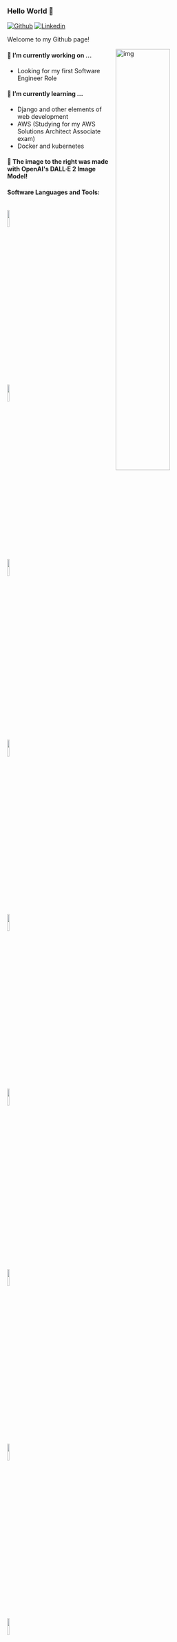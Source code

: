 ### Hello World 👋 

[![Github](https://img.shields.io/badge/-Github-000?style=flat&logo=Github&logoColor=white)](https://github.com/ageltz07)
[![Linkedin](https://img.shields.io/badge/-LinkedIn-blue?style=flat&logo=Linkedin&logoColor=white)](https://www.linkedin.com/in/adam-geltz/)

Welcome to my Github page!

<img align="right" alt="img" src="https://user-images.githubusercontent.com/84716534/206882837-2cb482e1-8000-4c88-af86-34bc0a01c0fa.png" width="50%" height="auto" />


#### 🔭 I’m currently working on ...
- Looking for my first Software Engineer Role

#### 🌱 I’m currently learning ...
- Django and other elements of web development
- AWS (Studying for my AWS Solutions Architect Associate exam)
- Docker and kubernetes

#### 🤖 The image to the right was made with OpenAI's DALL·E 2 Image Model!

#### Software Languages and Tools:
<p>

<code><a href = "https://www.java.com/en/"> <img width="10%"  src="https://www.vectorlogo.zone/logos/java/java-ar21.svg"> </a> </code>
<code><a href = "https://www.python.org/"> <img width="10%" src="https://www.vectorlogo.zone/logos/python/python-ar21.svg"> </a> </code>
<code><a href = "https://git-scm.com/"> <img width="10%" src="https://www.vectorlogo.zone/logos/git-scm/git-scm-ar21.svg"> </a> </code>
<br />
<code><a href = "https://spring.io/"> <img width="10%" src="https://www.vectorlogo.zone/logos/springio/springio-ar21.svg"> </a> </code>
<code><a href = "https://flask.palletsprojects.com/en/2.2.x/"> <img width="10%" src="https://www.vectorlogo.zone/logos/pocoo_flask/pocoo_flask-ar21.svg"></a> </code>
<code><a href = "https://www.mysql.com/"> <img width="10%" src="https://www.vectorlogo.zone/logos/mysql/mysql-ar21.svg"> </a> </code>
<br />
<code> <a href = "https://www.postgresql.org/"> <img width="10%" src="https://www.vectorlogo.zone/logos/postgresql/postgresql-ar21.svg"> </a> </code>
<code><a href = "https://aws.amazon.com/"> <img width="10%" src="https://www.vectorlogo.zone/logos/amazon_aws/amazon_aws-ar21.svg"> </a> </code>
<code><a href = "https://visualstudio.microsoft.com/"> <img width="10%" src="https://www.vectorlogo.zone/logos/visualstudio_code/visualstudio_code-ar21.svg"> </a> </code>
</p>
